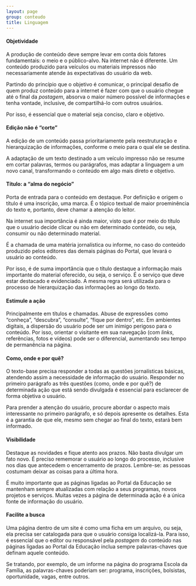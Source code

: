 ```yaml
---
layout: page
group: conteudo
title: Linguagem
---
```


#### Objetividade

A produ&ccedil;&atilde;o de conte&uacute;do deve sempre levar em conta dois fatores fundamentais: o meio e o p&uacute;blico-alvo. Na internet n&atilde;o &eacute; diferente. Um conte&uacute;do produzido para ve&iacute;culos ou materiais impressos n&atilde;o necessariamente atende &agrave;s expectativas do usu&aacute;rio da web.

Partindo do princ&iacute;pio que o objetivo &eacute; comunicar, o principal desafio de quem produz conte&uacute;do para a internet &eacute; fazer com que o usu&aacute;rio chegue at&eacute; o final da *postagem*, absorva o maior n&uacute;mero poss&iacute;vel de informa&ccedil;&otilde;es e tenha vontade, inclusive, de compartilh&aacute;-lo com outros usu&aacute;rios.

Por isso, &eacute; essencial que o material seja conciso, claro e objetivo.

#### Edi&ccedil;&atilde;o n&atilde;o &eacute; “corte”

A edi&ccedil;&atilde;o de um conte&uacute;do passa prioritariamente pela reestrutura&ccedil;&atilde;o e hierarquiza&ccedil;&atilde;o de informa&ccedil;&otilde;es, conforme o meio para o qual ele se destina.

A adapta&ccedil;&atilde;o de um texto destinado a um ve&iacute;culo impresso n&atilde;o se resume em cortar palavras, termos ou par&aacute;grafos, mas adaptar a linguagem a um novo canal, transformando o conte&uacute;do em algo mais direto e objetivo.

#### T&iacute;tulo: a “alma do neg&oacute;cio”

Porta de entrada para o conte&uacute;do em destaque. Por defini&ccedil;&atilde;o e origem o t&iacute;tulo &eacute; uma inscri&ccedil;&atilde;o, uma marca. &Eacute; o t&oacute;pico textual de maior proemin&ecirc;ncia do texto e, portanto, deve chamar a aten&ccedil;&atilde;o do leitor.

Na internet sua importância &eacute; ainda maior, visto que &eacute; por meio do t&iacute;tulo que o usu&aacute;rio decide clicar ou n&atilde;o em determinado conte&uacute;do, ou seja, consumir ou n&atilde;o determinado material.

&Eacute; a chamada de uma mat&eacute;ria jornal&iacute;stica ou informe, no caso do conte&uacute;do produzido pelos editores das demais p&aacute;ginas do Portal, que levar&aacute; o usu&aacute;rio ao conte&uacute;do.

Por isso, &eacute; de suma importância que o t&iacute;tulo destaque a informa&ccedil;&atilde;o mais importante do material oferecido, ou seja, o servi&ccedil;o. &Eacute; o servi&ccedil;o que deve estar destacado e evidenciado. A mesma regra ser&aacute; utilizada para o processo de hierarquiza&ccedil;&atilde;o das informa&ccedil;&otilde;es ao longo do texto.

#### Estimule a a&ccedil;&atilde;o

Principalmente em t&iacute;tulos e chamadas. Abuse de express&otilde;es como “conhe&ccedil;a”, “descubra”, “consulte”, “fique por dentro”, etc. Em ambientes digitais, a dispers&atilde;o do usu&aacute;rio pode ser um inimigo perigoso para o conte&uacute;do. Por isso, orientar o visitante em sua navega&ccedil;&atilde;o (com *links*, refer&ecirc;ncias, fotos e v&iacute;deos) pode ser o diferencial, aumentando seu tempo de perman&ecirc;ncia na p&aacute;gina.

#### Como, onde e por qu&ecirc;?

O texto-base precisa responder a todas as quest&otilde;es jornal&iacute;sticas b&aacute;sicas, atendendo assim a necessidade de informa&ccedil;&atilde;o do usu&aacute;rio. Responder no primeiro par&aacute;grafo as tr&ecirc;s quest&otilde;es (como, onde e por qu&ecirc;?) de determinada a&ccedil;&atilde;o que est&aacute; sendo divulgada &eacute; essencial para esclarecer de forma objetiva o usu&aacute;rio.

Para prender a aten&ccedil;&atilde;o do usu&aacute;rio, procure abordar o aspecto mais interessante no primeiro par&aacute;grafo, e s&oacute; depois apresente os detalhes. Esta &eacute; a garantia de que ele, mesmo sem chegar ao final do texto, estar&aacute; bem informado.

#### Visibilidade

Destaque as novidades e fique atento aos prazos. N&atilde;o basta divulgar um fato novo. &Eacute; preciso rememorar o usu&aacute;rio ao longo do processo, inclusive nos dias que antecedem o encerramento de prazos. Lembre-se: as pessoas costumam deixar as coisas para a &uacute;ltima hora.

&Eacute; muito importante que as p&aacute;ginas ligadas ao Portal da Educa&ccedil;&atilde;o se mantenham sempre atualizadas com rela&ccedil;&atilde;o a seus programas, novos projetos e servi&ccedil;os. Muitas vezes a p&aacute;gina de determinada a&ccedil;&atilde;o &eacute; a &uacute;nica fonte de informa&ccedil;&atilde;o do usu&aacute;rio.

#### Facilite a busca

Uma p&aacute;gina dentro de um site &eacute; como uma ficha em um arquivo, ou seja, ela precisa ser catalogada para que o usu&aacute;rio consiga localiz&aacute;-la. Para isso, &eacute; essencial que o editor ou respons&aacute;vel pela *postagem* do conte&uacute;do nas p&aacute;ginas ligadas ao Portal da Educa&ccedil;&atilde;o inclua sempre palavras-chaves que definam aquele conte&uacute;do.

Se tratando, por exemplo, de um informe na p&aacute;gina do programa Escola da Fam&iacute;lia, as palavras-chaves poderiam ser: programa, inscri&ccedil;&otilde;es, bolsistas, oportunidade, vagas, entre outros.

